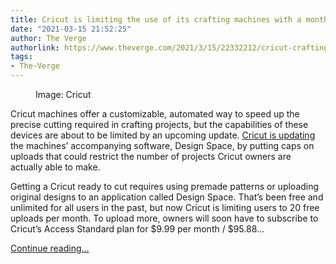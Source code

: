 ```yaml
---
title: Cricut is limiting the use of its crafting machines with a monthly subscription
date: "2021-03-15 21:52:25"
author: The Verge
authorlink: https://www.theverge.com/2021/3/15/22332212/cricut-crafting-machine-design-space-upload-limit
tags:
- The-Verge
---
```

<figure>
      <img alt="" src="https://cdn.vox-cdn.com/thumbor/I3o6SBYpD-XO0MJUHOsvroA4ZZo=/65x0:3263x2132/1310x873/cdn.vox-cdn.com/uploads/chorus_image/image/68970906/Screen_Shot_2021_03_15_at_11.52.22_AM.0.png" />
        <figcaption>Image: Cricut</figcaption>
    </figure>

  <p id="C9ADxy">Cricut machines offer a customizable, automated way to speed up the precise cutting required in crafting projects, but the capabilities of these devices are about to be limited by an upcoming update. <a href="https://inspiration.cricut.com/new-features-and-updates-coming-to-design-space/">Cricut is updating</a> the machines’ accompanying software, Design Space, by putting caps on uploads that could restrict the number of projects Cricut owners are actually able to make.</p>
<p id="UgJF0N">Getting a Cricut ready to cut requires using premade patterns or uploading original designs to an application called Design Space. That’s been free and unlimited for all users in the past, but now Cricut is limiting users to 20 free uploads per month. To upload more, owners will soon have to subscribe to Cricut’s Access Standard plan for $9.99 per month / $95.88...</p>
  <p>
    <a href="https://www.theverge.com/2021/3/15/22332212/cricut-crafting-machine-design-space-upload-limit">Continue reading&hellip;</a>
  </p>